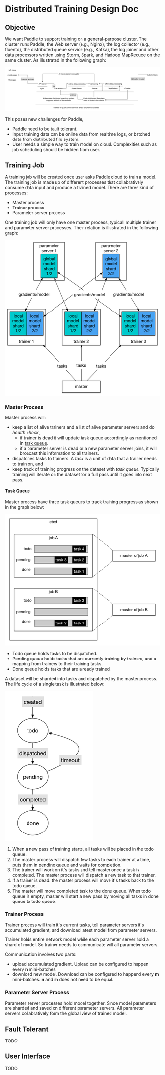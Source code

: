 # Distributed Training Design Doc

## Objective

We want Paddle to support training on a general-purpose cluster. The cluster runs Paddle, the Web server (e.g., Nginx), the log collector (e.g., fluentd), the distributed queue service (e.g., Kafka), the log joiner and other data processors written using Storm, Spark, and Hadoop MapReduce on the same cluster. As illustrated in the following graph:

![general purpose cluster](src/arch.png)

This poses new challenges for Paddle,

- Paddle need to be tault tolerant.
- Input training data can be online data from realtime logs, or batched data from distributed file system.
- User needs a simple way to train model on cloud. Complexities such as job scheduling should be hidden from user.

## Training Job

A training job will be created once user asks Paddle cloud to train a model. The training job is made up of different processes that collabratively consume data input and produce a trained model. There are three kind of processes:

- Master process
- Trainer process
- Parameter server process

One training job will only have one master process, typicall multiple trainer and parameter server processes. Their relation is illustrated in the following graph:

![process collabration](src/paddle-on-kubernetes-invited-blog-model-sharding.png)

### Master Process

Master process will:

- keep a list of alive trainers and a list of alive parameter servers and do *health check*,
  - if trainer is dead it will update task queue accordingly as mentioned in [task queue](#task-queue).
  - if a parameter server is dead or a new parameter server joins, it will broacast this information to all trainers.
- dispatches tasks to trainers. A *task* is a unit of data that a trainer needs to train on, and
- keep track of training progress on the dataset with *task queue*. Typically training will iterate on the dataset for a full pass until it goes into next pass.

#### Task Queue

Master process have three task queues to track training progress as shown in the graph below:

![task queues](src/paddle-task-queues.png)

- Todo queue holds tasks to be dispatched.
- Pending queue holds tasks that are currently training by trainers, and a mapping from trainers to their training tasks.
- Done queue holds tasks that are already trained.

A dataset will be sharded into tasks and dispatched by the master process. The life cycle of a single task is illustrated below:

![task states](src/paddle-task-states.png)

1. When a new pass of training starts, all tasks will be placed in the todo queue.
1. The master process will dispatch few tasks to each trainer at a time, puts them in pending queue and waits for completion.
1. The trainer will work on it's tasks and tell master once a task is completed. The master process will dispatch a new task to that trainer.
1. If a trainer is dead. the master process will move it's tasks back to the todo queue.
1. The master will move completed task to the done queue. When todo queue is empty, master will start a new pass by moving all tasks in done queue to todo queue.

### Trainer Process

Trainer process will train it's current tasks, tell parameter servers it's accumulated gradient, and download latest model from parameter servers.

Trainer holds entire network model while each parameter server hold a shard of model. So trainer needs to communicate will all parameter servers.

Communication involves two parts:

- upload accumulated gradient. Upload can be configured to happen every **n** mini-batches.
- download new model. Download can be configured to happend every **m** mini-batches. **n** and **m** does not need to be equal.

### Parameter Server Process

Parameter server processes hold model together. Since model parameters are sharded and saved on different parameter servers. All parameter servers collabratively form the global view of trained model.

## Fault Tolerant

TODO

## User Interface

TODO
